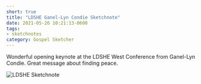 ```yaml
---
short: true
title: "LDSHE Ganel-Lyn Condie Sketchnote"
date: 2021-05-26 10:21:13-0600
tags:
- sketchnotes
category: Gospel Sketcher
---
```


Wonderful opening keynote at the LDSHE West Conference from Ganel-Lyn Condie. Great message about finding peace.

![LDSHE Sketchnote](https://media.bennorris.org/images/gospelsketcher/uploads/2021/6f5331a0a3.jpg)
